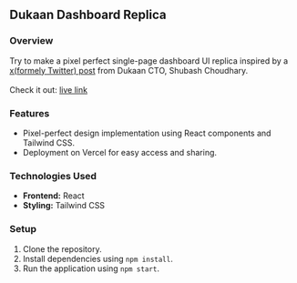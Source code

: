 ## Dukaan Dashboard Replica

### Overview
Try to make a pixel perfect single-page dashboard UI replica inspired by a [x(formely Twitter) post](https://twitter.com/subhashchy/status/1744308069751025894?t=MrLV-PSnfsgv0Hg2jTz5JA&s=08) from Dukaan CTO, Shubash Choudhary.
<br><br>
Check it out: [live link](https://frontend-dukaan-dashboard-clone-e8t5wgkl3.vercel.app)

### Features
- Pixel-perfect design implementation using React components and Tailwind CSS.
- Deployment on Vercel for easy access and sharing.

### Technologies Used
- **Frontend:** React
- **Styling:** Tailwind CSS

### Setup
1. Clone the repository.
2. Install dependencies using `npm install`.
3. Run the application using `npm start`.